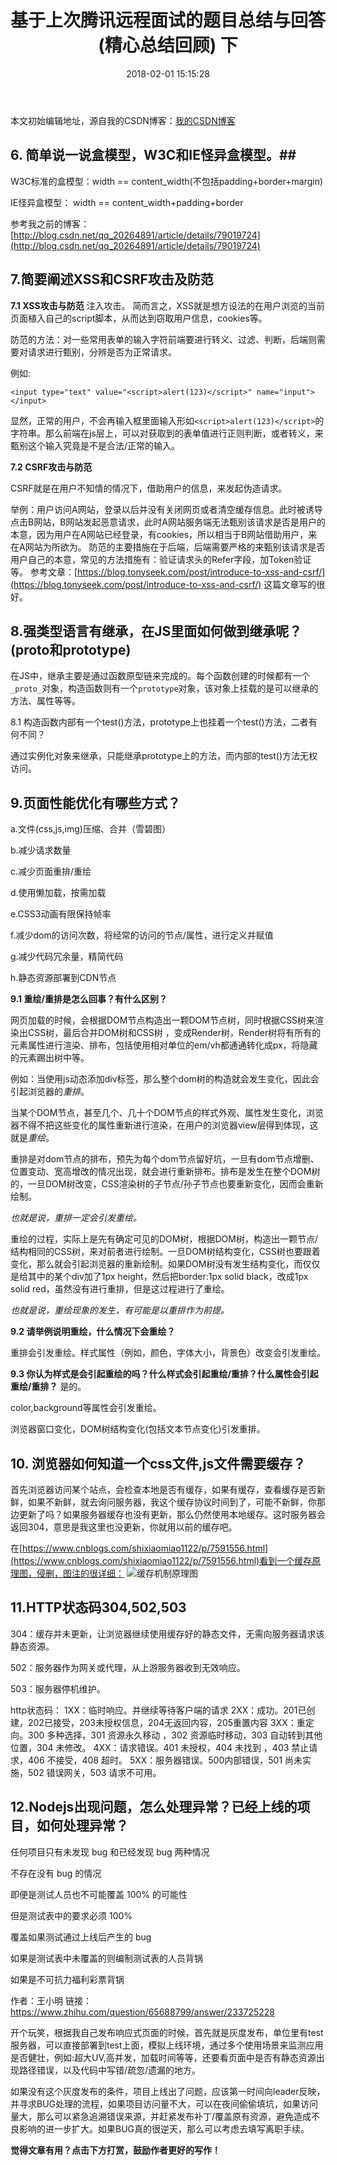 ﻿---
title:  基于上次腾讯远程面试的题目总结与回答(精心总结回顾) 下
date:   2018-02-01 15:15:28
tags: [重绘,冲排,javascript,原理,腾讯面试]
reward: true #是否开启打赏功能
comment: true #是否开启评论功能
---












本文初始编辑地址，源自我的CSDN博客：[我的CSDN博客]()



## 6. 简单说一说盒模型，W3C和IE怪异盒模型。##

W3C标准的盒模型：width ==  content_width(不包括padding+border+margin)

IE怪异盒模型： width  == content_width+padding+border

参考我之前的博客：[http://blog.csdn.net/qq_20264891/article/details/79019724](http://blog.csdn.net/qq_20264891/article/details/79019724)

## 7.简要阐述XSS和CSRF攻击及防范 ##

**7.1 XSS攻击与防范**
注入攻击。
简而言之，XSS就是想方设法的在用户浏览的当前页面植入自己的script脚本，从而达到窃取用户信息，cookies等。

防范的方法：对一些常用表单的输入字符前端要进行转义、过滤、判断，后端则需要对请求进行甄别，分辨是否为正常请求。

例如: 

```
<input type="text" value="<script>alert(123)</script>" name="input"></input>
```
显然，正常的用户，不会再输入框里面输入形如`<script>alert(123)</script>`的字符串。那么前端在js层上，可以对获取到的表单值进行正则判断，或者转义，来甄别这个输入究竟是不是合法/正常的输入。

**7.2 CSRF攻击与防范**

CSRF就是在用户不知情的情况下，借助用户的信息，来发起伪造请求。

举例：用户访问A网站，登录以后并没有关闭网页或者清空缓存信息。此时被诱导点击B网站，B网站发起恶意请求，此时A网站服务端无法甄别该请求是否是用户的本意，因为用户在A网站已经登录，有cookies，所以相当于B网站借助用户，来在A网站为所欲为。
防范的主要措施在于后端，后端需要严格的来甄别该请求是否用户自己的本意，常见的方法措施有：验证请求头的Refer字段，加Token验证等。
参考文章：[https://blog.tonyseek.com/post/introduce-to-xss-and-csrf/](https://blog.tonyseek.com/post/introduce-to-xss-and-csrf/)
这篇文章写的很好。

## 8.强类型语言有继承，在JS里面如何做到继承呢？(proto和prototype) ##

在JS中，继承主要是通过函数原型链来完成的。每个函数创建的时候都有一个`_proto_`对象，构造函数则有一个`prototype`对象，该对象上挂载的是可以继承的方法、属性等等。

8.1 构造函数内部有一个test()方法，prototype上也挂着一个test()方法，二者有何不同？

通过实例化对象来继承，只能继承prototype上的方法，而内部的test()方法无权访问。
## 9.页面性能优化有哪些方式？ ##
a.文件(css,js,img)压缩、合并（雪碧图）

b.减少请求数量

c.减少页面重排/重绘

d.使用懒加载，按需加载

e.CSS3动画有限保持帧率

f.减少dom的访问次数，将经常的访问的节点/属性，进行定义并赋值

g.减少代码冗余量，精简代码

h.静态资源部署到CDN节点

**9.1 重绘/重排是怎么回事？有什么区别？**

网页加载的时候，会根据DOM节点构造出一颗DOM节点树，同时根据CSS树来渲染出CSS树，最后合并DOM树和CSS树 ，变成Render树，Render树将有所有的元素属性进行渲染、排布，包括使用相对单位的em/vh都通通转化成px，将隐藏的元素踢出树中等。

例如：当使用js动态添加div标签，那么整个dom树的构造就会发生变化，因此会引起浏览器的*重排*。

当某个DOM节点，甚至几个、几十个DOM节点的样式外观、属性发生变化，浏览器不得不把这些变化的属性重新进行渲染，在用户的浏览器view层得到体现，这就是*重绘*。

重排是对dom节点的排布，预先为每个dom节点留好坑，一旦有dom节点增删、位置变动、宽高增改的情况出现，就会进行重新排布。排布是发生在整个DOM树的，一旦DOM树改变，CSS渲染树的子节点/孙子节点也要重新变化，因而会重新绘制。

*也就是说，重排一定会引发重绘。*


重绘的过程，实际上是先有确定可见的DOM树，根据DOM树，构造出一颗节点/结构相同的CSS树，来对前者进行绘制。一旦DOM树结构变化，CSS树也要跟着变化，那么就会引起浏览器的重新绘制。如果DOM树没有发生结构变化，而仅仅是给其中的某个div加了1px height，然后把border:1px solid black，改成1px solid red，虽然没有进行重排，但是这过程进行了重绘。

*也就是说，重绘现象的发生，有可能是以重排作为前提。*

**9.2 请举例说明重绘，什么情况下会重绘？**

重排会引发重绘。样式属性（例如，颜色，字体大小，背景色）改变会引发重绘。

**9.3  你认为样式是会引起重绘的吗？什么样式会引起重绘/重排？什么属性会引起重绘/重排？**
是的。

color,background等属性会引发重绘。

浏览器窗口变化，DOM树结构变化(包括文本节点变化)引发重排。


## 10. 浏览器如何知道一个css文件,js文件需要缓存？ ##

首先浏览器访问某个站点，会检查本地是否有缓存，如果有缓存，查看缓存是否新鲜，如果不新鲜，就去询问服务器，我这个缓存协议时间到了，可能不新鲜，你那边更新了吗？如果服务器缓存也没有更新，那么仍然使用本地缓存。这时服务器会返回304，意思是我这里也没更新，你就用以前的缓存吧。

在[https://www.cnblogs.com/shixiaomiao1122/p/7591556.html](https://www.cnblogs.com/shixiaomiao1122/p/7591556.html)看到一个缓存原理图，侵删，图注的很详细：
![缓存机制原理图](http://img.blog.csdn.net/20180201144623611?watermark/2/text/aHR0cDovL2Jsb2cuY3Nkbi5uZXQvcXFfMjAyNjQ4OTE=/font/5a6L5L2T/fontsize/400/fill/I0JBQkFCMA==/dissolve/70/gravity/SouthEast)

## 11.HTTP状态码304,502,503 ##
304：缓存并未更新，让浏览器继续使用缓存好的静态文件，无需向服务器请求该静态资源。

502：服务器作为网关或代理，从上游服务器收到无效响应。

503：服务器停机维护。

http状态码：
1XX：临时响应。并继续等待客户端的请求
2XX：成功。201已创建，202已接受，203未授权信息，204无返回内容，205重置内容
3XX：重定向。300 多种选择，301 资源永久移动 ，302 资源临时移动，303 自动转到其他位置，304 未修改。
4XX：请求错误。401 未授权，404 未找到 ，403 禁止请求，406 不接受，408 超时。
5XX：服务器错误。500内部错误，501 尚未实施，502 错误网关，503 请求不可用。

## 12.Nodejs出现问题，怎么处理异常？已经上线的项目，如何处理异常？ ##

任何项目只有未发现 bug 和已经发现 bug 两种情况

不存在没有 bug 的情况

即便是测试人员也不可能覆盖 100% 的可能性

但是测试表中的要求必须 100%

 覆盖如果测试通过上线后产生的 bug 
 

如果是测试表中未覆盖的则编制测试表的人员背锅

如果是不可抗力福利彩票背锅

作者：王小明
链接：https://www.zhihu.com/question/65688799/answer/233725228

开个玩笑，根据我自己发布响应式页面的时候，首先就是灰度发布，单位里有test服务器，可以直接部署到test上面，模拟上线环境，通过多个使用场景来监测应用是否健壮，例如:超大UV,高并发，加载时间等等，还要看页面中是否有静态资源出现路径错误，以及代码中写错/疏忽/遗漏的地方。

如果没有这个灰度发布的条件，项目上线出了问题，应该第一时间向leader反映，并寻求BUG处理的流程，如果项目访问量不大，可以在夜间偷偷填坑，如果访问量大，那么可以紧急追溯错误来源，并赶紧发布补丁/覆盖原有资源，避免造成不良影响的进一步扩大。如果BUG真的很逆天，那么可以考虑去填写离职手续。









<b>觉得文章有用？点击下方打赏，鼓励作者更好的写作！</b>